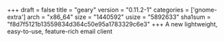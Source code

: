 +++
draft = false
title = "geary"
version = "0.11.2-1"
categories = ['gnome-extra']
arch = "x86_64"
size = "1440592"
usize = "5892633"
sha1sum = "f8d7f5121b13559834d364c50e95a1783329c6e3"
+++
A new lightweight, easy-to-use, feature-rich email client